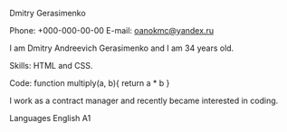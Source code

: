 Dmitry Gerasimenko

Phone: +000-000-00-00
E-mail: oanokmc@yandex.ru

I am Dmitry Andreevich Gerasimenko and I am 34 years old.

Skills: HTML and CSS.

Code:
function multiply(a, b){
  return a * b
}

I work as a contract manager and recently became interested in coding.

Languages English A1
